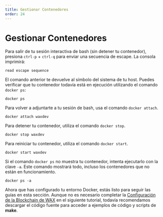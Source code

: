 ```yaml
---
title: Gestionar Contenedores
order: 24
---
```


# Gestionar Contenedores

Para salir de tu sesión interactiva de bash (sin detener tu contenedor), presiona `ctrl-p` + `ctrl-q` para enviar una secuencia de escape. La consola imprimirá:

```shell
read escape sequence
```

El comando anterior te devuelve al símbolo del sistema de tu host. Puedes verificar que tu contenedor todavía está en ejecución utilizando el comando `docker ps`:

```shell
docker ps
```

Para volver a adjuntarte a tu sesión de bash, usa el comando `docker attach`.

```shell
docker attach waxdev
```

Para detener tu contenedor, utiliza el comando `docker stop`.

```shell
docker stop waxdev
```

Para reiniciar tu contenedor, utiliza el comando `docker start`.

```shell
docker start waxdev
```

Si el comando `docker ps` no muestra tu contenedor, intenta ejecutarlo con la clave `-a`. Este comando mostrará todo, incluso los contenedores que no están en funcionamiento.

```shell
docker ps -a
```

Ahora que has configurado tu entorno Docker, estás listo para seguir las guías en esta sección. Aunque no es necesario completar la [Configuración de la Blockchain de WAX](/es/build/dapp-development/wax-blockchain-setup/) en el siguiente tutorial, todavía recomendamos descargar el código fuente para acceder a ejemplos de código y scripts de **make**.
